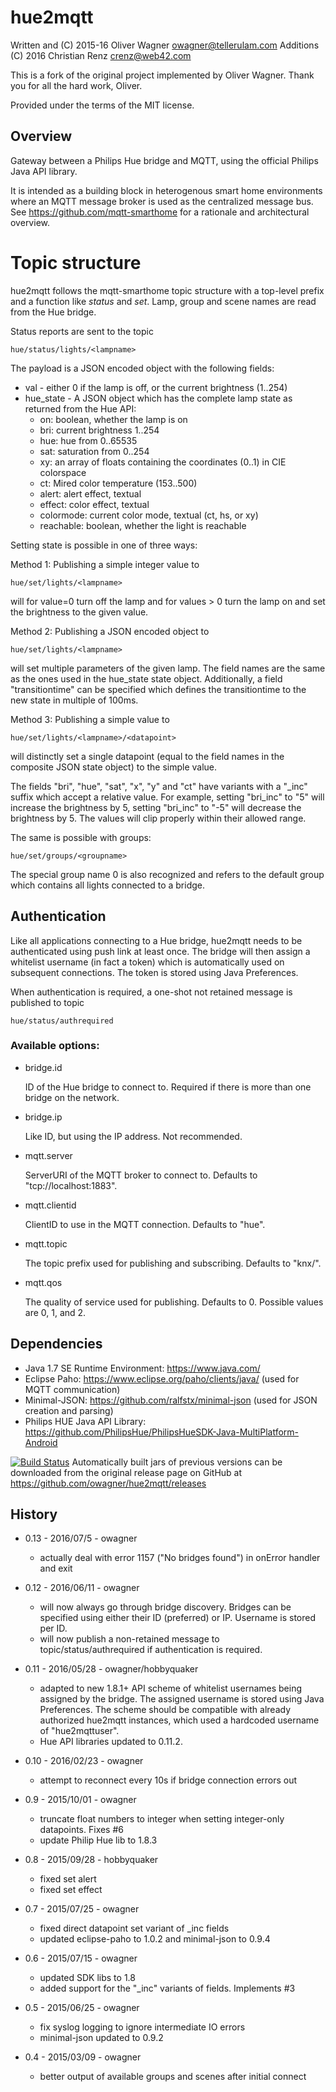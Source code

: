 hue2mqtt
========

  Written and (C) 2015-16 Oliver Wagner <owagner@tellerulam.com> 
  Additions (C) 2016 Christian Renz <crenz@web42.com>
  
  This is a fork of the original project implemented by Oliver Wagner.
  Thank you for all the hard work, Oliver.
  
  Provided under the terms of the MIT license.


Overview
--------
Gateway between a Philips Hue bridge and MQTT, using the official Philips
Java API library.

It is intended as a building block in heterogenous smart home environments where 
an MQTT message broker is used as the centralized message bus.
See https://github.com/mqtt-smarthome for a rationale and architectural overview.


Topic structure
===============
hue2mqtt follows the mqtt-smarthome topic structure with a top-level prefix and a function like
_status_ and _set_. Lamp, group and scene names are read from the Hue bridge.

Status reports are sent to the topic

    hue/status/lights/<lampname>
    
The payload is a JSON encoded object with the following fields:

* val - either 0 if the lamp is off, or the current brightness (1..254)
* hue_state - A JSON object which has the complete lamp state as returned from the Hue API:
   * on: boolean, whether the lamp is on
   * bri: current brightness 1..254
   * hue: hue from 0..65535
   * sat: saturation from 0..254
   * xy: an array of floats containing the coordinates (0..1) in CIE colorspace
   * ct: Mired color temperature (153..500)
   * alert: alert effect, textual
   * effect: color effect, textual
   * colormode: current color mode, textual (ct, hs, or xy)
   * reachable: boolean, whether the light is reachable

Setting state is possible in one of three ways:    

Method 1: Publishing a simple integer value to
    
    hue/set/lights/<lampname>
    
will for value=0 turn off the lamp and for values > 0 turn the lamp on and set the
brightness to the given value.

Method 2: Publishing a JSON encoded object to

    hue/set/lights/<lampname>

will set multiple parameters of the given lamp. The field names are the same as
the ones used in the hue_state state object. Additionally, a field
"transitiontime" can be specified which defines the transitiontime to the new
state in multiple of 100ms.

Method 3: Publishing a simple value to

	hue/set/lights/<lampname>/<datapoint>
	
will distinctly set a single datapoint (equal to the field names in the composite
JSON state object) to the simple value.

The fields "bri", "hue", "sat", "x", "y" and "ct" have variants with a "_inc" suffix
which accept a relative value. For example, setting "bri_inc" to "5" will increase
the brightness by 5, setting "bri_inc" to "-5" will decrease the brightness by 5.
The values will clip properly within their allowed range.

The same is possible with groups:

	hue/set/groups/<groupname>

The special group name 0 is also recognized and refers to the default group which contains
all lights connected to a bridge.


Authentication
--------------
Like all applications connecting to a Hue bridge, hue2mqtt needs to be authenticated using push link
at least once. The bridge will then assign a whitelist username (in fact a token) which is automatically
used on subsequent connections. The token is stored using Java Preferences. 

When authentication is required, a one-shot not retained message is published to topic

	hue/status/authrequired
	

### Available options:    

- bridge.id

  ID of the Hue bridge to connect to. Required if there is more than one bridge on the network.
  
- bridge.ip

  Like ID, but using the IP address. Not recommended.

- mqtt.server

  ServerURI of the MQTT broker to connect to. Defaults to "tcp://localhost:1883".
  
- mqtt.clientid

  ClientID to use in the MQTT connection. Defaults to "hue".
  
- mqtt.topic

  The topic prefix used for publishing and subscribing. Defaults to "knx/".

- mqtt.qos

  The quality of service used for publishing. Defaults to 0. Possible values are 0, 1, and 2.


Dependencies
------------
* Java 1.7 SE Runtime Environment: https://www.java.com/
* Eclipse Paho: https://www.eclipse.org/paho/clients/java/ (used for MQTT communication)
* Minimal-JSON: https://github.com/ralfstx/minimal-json (used for JSON creation and parsing)
* Philips HUE Java API Library: https://github.com/PhilipsHue/PhilipsHueSDK-Java-MultiPlatform-Android

[![Build Status](https://travis-ci.org/crenz/hue2mqtt.svg?branch=master)](https://travis-ci.org/crenz/hue2mqtt) Automatically built jars of previous versions can be downloaded from the original release page on GitHub at https://github.com/owagner/hue2mqtt/releases


History
-------
* 0.13 - 2016/07/5 - owagner
  - actually deal with error 1157 ("No bridges found") in onError handler and exit

* 0.12 - 2016/06/11 - owagner
  - will now always go through bridge discovery. Bridges can be specified using either their ID (preferred) or IP.
    Username is stored per ID.
  - will now publish a non-retained message to topic/status/authrequired if authentication is required.

* 0.11 - 2016/05/28 - owagner/hobbyquaker
  - adapted to new 1.8.1+ API scheme of whitelist usernames being assigned by the bridge.
    The assigned username is stored using Java Preferences. The scheme should be compatible
    with already authorized hue2mqtt instances, which used a hardcoded username of "hue2mqttuser".
  - Hue API libraries updated to 0.11.2.

* 0.10 - 2016/02/23 - owagner
  - attempt to reconnect every 10s if bridge connection errors out

* 0.9 - 2015/10/01 - owagner
  - truncate float numbers to integer when setting integer-only datapoints. Fixes #6
  - update Philip Hue lib to 1.8.3

* 0.8 - 2015/09/28 - hobbyquaker
  - fixed set alert
  - fixed set effect

* 0.7 - 2015/07/25 - owagner
  - fixed direct datapoint set variant of _inc fields
  - updated eclipse-paho to 1.0.2 and minimal-json to 0.9.4
  
* 0.6 - 2015/07/15 - owagner
  - updated SDK libs to 1.8
  - added support for the "_inc" variants of fields. Implements #3

* 0.5 - 2015/06/25 - owagner
  - fix syslog logging to ignore intermediate IO errors
  - minimal-json updated to 0.9.2

* 0.4 - 2015/03/09 - owagner
  - better output of available groups and scenes after initial connect
  
     
